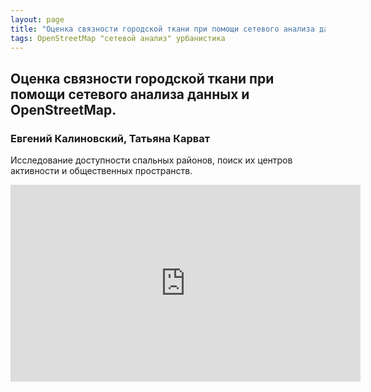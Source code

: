 ```yaml
---
layout: page
title: "Оценка связности городской ткани при помощи сетевого анализа данных и OpenStreetMap"
tags: OpenStreetMap "сетевой анализ" урбанистика
---
```


## Оценка связности городской ткани при помощи сетевого анализа данных и OpenStreetMap.
### Евгений Калиновский, Татьяна Карват
Исследование доступности спальных районов, поиск их центров активности и общественных пространств.

<iframe width="560" height="315" src="https://www.youtube.com/embed/57mSOf6eaKg" frameborder="0" allow="accelerometer; autoplay; encrypted-media; gyroscope; picture-in-picture" allowfullscreen></iframe>
